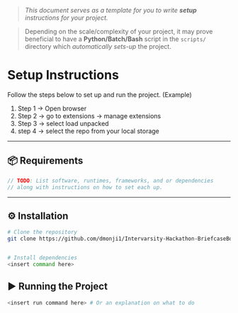 > *This document serves as a template for you to write **setup** instructions for your project.* 

> Depending on the scale/complexity of your project, it may prove beneficial to have a **Python/Batch/Bash** script in the `scripts/` directory which *automatically sets-up* the project.

# Setup Instructions

Follow the steps below to set up and run the project. (Example)
1. Step 1 -> Open browser
2. Step 2 -> go to extensions -> manage extensions
3. Step 3 -> select load unpacked 
4. step 4 -> select the repo from your local storage

---

## 📦 Requirements
``` c
// TODO: List software, runtimes, frameworks, and or dependencies
// along with instructions on how to set each up.
```

---

## ⚙️ Installation
``` bash
# Clone the repository
git clone https://github.com/dmonji1/Intervarsity-Hackathon-BriefcaseBoys


# Install dependencies
<insert command here>
```

## ▶️ Running the Project
``` bash
<insert run command here> # Or an explanation on what to do
```
